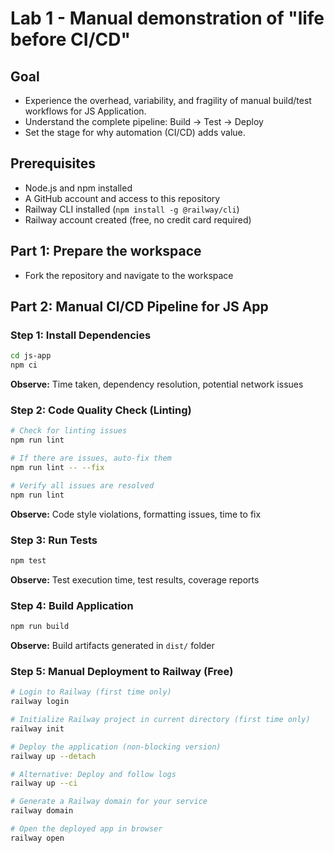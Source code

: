 # Lab 1 - Manual demonstration of "life before CI/CD"

## Goal
- Experience the overhead, variability, and fragility of manual build/test workflows for JS Application.
- Understand the complete pipeline: Build → Test → Deploy
- Set the stage for why automation (CI/CD) adds value.

## Prerequisites
- Node.js and npm installed
- A GitHub account and access to this repository
- Railway CLI installed (`npm install -g @railway/cli`)
- Railway account created (free, no credit card required)

## Part 1: Prepare the workspace
- Fork the repository and navigate to the workspace

## Part 2: Manual CI/CD Pipeline for JS App

### Step 1: Install Dependencies
```bash
cd js-app
npm ci
```
**Observe:** Time taken, dependency resolution, potential network issues

### Step 2: Code Quality Check (Linting)
```bash
# Check for linting issues
npm run lint

# If there are issues, auto-fix them
npm run lint -- --fix

# Verify all issues are resolved
npm run lint
```
**Observe:** Code style violations, formatting issues, time to fix

### Step 3: Run Tests
```bash
npm test
```
**Observe:** Test execution time, test results, coverage reports

### Step 4: Build Application
```bash
npm run build
```
**Observe:** Build artifacts generated in `dist/` folder

### Step 5: Manual Deployment to Railway (Free)
```bash
# Login to Railway (first time only)
railway login

# Initialize Railway project in current directory (first time only)
railway init

# Deploy the application (non-blocking version)
railway up --detach

# Alternative: Deploy and follow logs
railway up --ci

# Generate a Railway domain for your service
railway domain

# Open the deployed app in browser
railway open
```